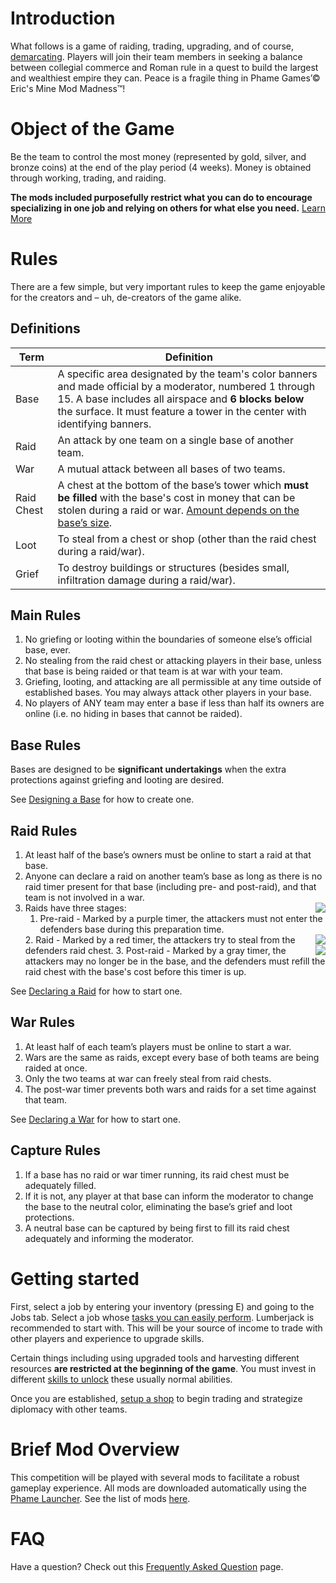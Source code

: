# Introduction
What follows is a game of raiding, trading, upgrading, and of course, [demarcating](https://www.wordnik.com/words/demarcate). Players will join their team members in seeking a balance between collegial commerce and Roman rule in a quest to build the largest and wealthiest empire they can. Peace is a fragile thing in Phame Games’© Eric's Mine Mod Madness™!

# Object of the Game
Be the team to control the most money (represented by gold, silver, and bronze coins) at the end of the play period (4 weeks). Money is obtained through working, trading, and raiding.

**The mods included purposefully restrict what you can do to encourage specializing in one job and relying on others for what else you need.** [Learn More](/details/#mods)

# Rules
There are a few simple, but very important rules to keep the game enjoyable for the creators and – uh, de-creators of the game alike.

## Definitions
| Term | Definition |
| -- | -- |
| Base | A specific area designated by the team's color banners and made official by a moderator, numbered 1 through 15. A base includes all airspace and **6 blocks below** the surface. It must feature a tower in the center with identifying banners. |
| Raid | An attack by one team on a single base of another team. |
| War | A mutual attack between all bases of two teams. |
| Raid Chest | A chest at the bottom of the base’s tower which **must be filled** with the base's cost in money that can be stolen during a raid or war. [Amount depends on the base’s size](/details/#base-cost). |
| Loot | To steal from a chest or shop (other than the raid chest during a raid/war). |
| Grief | To destroy buildings or structures (besides small, infiltration damage during a raid/war). |

## Main Rules
1. No griefing or looting within the boundaries of someone else’s official base, ever.
2. No stealing from the raid chest or attacking players in their base, unless that base is being raided or that team is at war with your team.
3. Griefing, looting, and attacking are all permissible at any time outside of established bases. You may always attack other players in your base.
4. No players of ANY team may enter a base if less than half its owners are online (i.e. no hiding in bases that cannot be raided).

## Base Rules

Bases are designed to be **significant undertakings** when the extra protections against griefing and looting are desired.

See [Designing a Base](/details/#designing-a-base) for how to create one.

## Raid Rules
1. At least half of the base’s owners must be online to start a raid at that base.
2. Anyone can declare a raid on another team’s base as long as there is no raid timer present for that base (including pre- and post-raid), and that team is not involved in a war.
3. Raids have three stages:
    <img style="float: right;" src="/return_to_base.png">
    1. Pre-raid - Marked by a purple timer, the attackers must not enter the defenders base during this preparation time.
    <img style="float: right;" src="/defend_base.png">
    2. Raid - Marked by a red timer, the attackers try to steal from the defenders raid chest.
    <img style="float: right;" src="/restock_base.png">
    3. Post-raid - Marked by a gray timer, the attackers may no longer be in the base, and the defenders must refill the raid chest with the base's cost before this timer is up.

See [Declaring a Raid](/details/#declaring-a-raid) for how to start one.

## War Rules

1. At least half of each team’s players must be online to start a war.
3. Wars are the same as raids, except every base of both teams are being raided at once.
4. Only the two teams at war can freely steal from raid chests.
5. The post-war timer prevents both wars and raids for a set time against that team.

See [Declaring a War](/details/#declaring-a-war) for how to start one.

## Capture Rules
1. If a base has no raid or war timer running, its raid chest must be adequately filled.
2. If it is not, any player at that base can inform the moderator to change the base to the neutral color, eliminating the base’s grief and loot protections.
3. A neutral base can be captured by being first to fill its raid chest adequately and informing the moderator.

# Getting started
First, select a job by entering your inventory (pressing E) and going to the Jobs tab. Select a job whose [tasks you can easily perform](/jobs-addon/#job-tasks). Lumberjack is recommended to start with. This will be your source of income to trade with other players and experience to upgrade skills.

Certain things including using upgraded tools and harvesting different resources **are restricted at the beginning of the game**. You must invest in different [skills to unlock](/levelz/#unlocking-abilities) these usually normal abilities.

Once you are established, [setup a shop](/details/#setup-a-shop) to begin trading and strategize diplomacy with other teams.

# Brief Mod Overview
This competition will be played with several mods to facilitate a robust gameplay experience. All mods are downloaded automatically using the [Phame Launcher](https://phame.dev). See the list of mods [here](/details/#mods).

# FAQ
Have a question? Check out this [Frequently Asked Question](/faq/) page.
